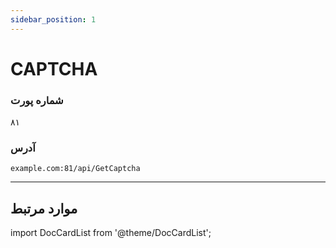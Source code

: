 ```yaml
---
sidebar_position: 1
---
```


# CAPTCHA

### شماره پورت

۸۱

### آدرس

```URL title="URL"
example.com:81/api/GetCaptcha
```

---

## موارد مرتبط

import DocCardList from '@theme/DocCardList';

<DocCardList />
